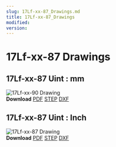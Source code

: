 ```yaml
---
slug: 17Lf-xx-87_Drawings.md
title: 17Lf-xx-87_Drawings
modified: 
version:
---
```

# 17Lf-xx-87 Drawings
## 17Lf-xx-87 Uint : mm
![17Lf-xx-90 Drawing](/downloads/17Lf/ENG-17Lf-xxF-87-Sevo-Seriesmm_Rev02_20250523.png)  
**Download** <a href="/downloads/17Lf/ENG-17Lf-xxF-87-Sevo-Seriesmm_Rev02_20250523.pdf" download>PDF</a> <a href="/downloads/17Lf/17Lf-xxxxx-87-Servo-Series_Rev02_20250523.step" download>STEP</a> <a href="/downloads/17Lf/17Lf-xxxxx-87-Servo-Seriesmm_Rev02_20250523.DXF" download>DXF</a>
## 17Lf-xx-87 Uint : Inch
![17Lf-xx-87 Drawing](/downloads/17Lf/ENG-17Lf-xxF-87-Sevo-Seriesinch_Rev02_20250523.png)  
**Download** <a href="/downloads/17Lf/17Lf-xxxxx-87-Servo-Seriesinch_Rev02_20250523.pdf" download>PDF</a> <a href="/downloads/17Lf/17Lf-xxxxx-87-Servo-Series_Rev02_20250523.step" download>STEP</a> <a href="/downloads/17Lf/17Lf-xxxxx-87-Servo-Seriesinch_Rev02_20250523.DXF" download>DXF</a>